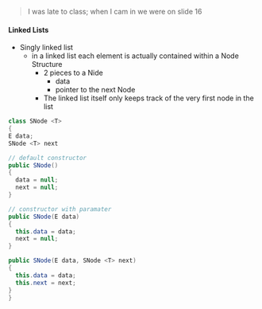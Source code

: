 
> I was late to class; when I cam in we were on slide 16

#### Linked Lists

* Singly linked list
  * in a linked list each element is actually contained within a Node Structure
    * 2 pieces to a Nide
      * data
      * pointer to the next Node
    * The linked list itself only keeps track of the very first node in the list
   
```Java
class SNode <T>
{
E data;
SNode <T> next

// default constructor
public SNode()
{
  data = null;
  next = null;
}

// constructor with paramater
public SNode(E data)
{
  this.data = data;
  next = null;
}

public SNode(E data, SNode <T> next)
{
  this.data = data;
  this.next = next;
}
}
```   
